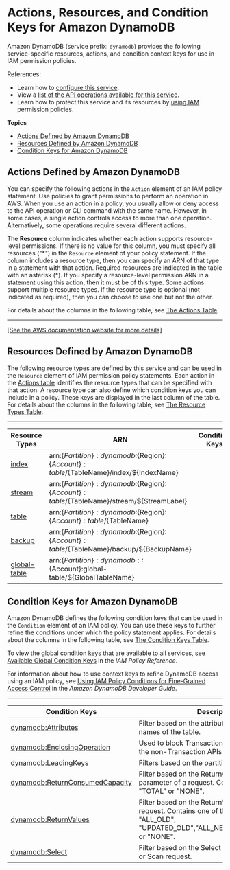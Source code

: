 # Actions, Resources, and Condition Keys for Amazon DynamoDB<a name="list_amazondynamodb"></a>

Amazon DynamoDB \(service prefix: `dynamodb`\) provides the following service\-specific resources, actions, and condition context keys for use in IAM permission policies\.

References:
+ Learn how to [configure this service](https://docs.aws.amazon.com/amazondynamodb/latest/developerguide/)\.
+ View a [list of the API operations available for this service](https://docs.aws.amazon.com/amazondynamodb/latest/APIReference/)\.
+ Learn how to protect this service and its resources by [using IAM](https://docs.aws.amazon.com/amazondynamodb/latest/developerguide/authentication-and-access-control.html) permission policies\.

**Topics**
+ [Actions Defined by Amazon DynamoDB](#amazondynamodb-actions-as-permissions)
+ [Resources Defined by Amazon DynamoDB](#amazondynamodb-resources-for-iam-policies)
+ [Condition Keys for Amazon DynamoDB](#amazondynamodb-policy-keys)

## Actions Defined by Amazon DynamoDB<a name="amazondynamodb-actions-as-permissions"></a>

You can specify the following actions in the `Action` element of an IAM policy statement\. Use policies to grant permissions to perform an operation in AWS\. When you use an action in a policy, you usually allow or deny access to the API operation or CLI command with the same name\. However, in some cases, a single action controls access to more than one operation\. Alternatively, some operations require several different actions\.

The **Resource** column indicates whether each action supports resource\-level permissions\. If there is no value for this column, you must specify all resources \("\*"\) in the `Resource` element of your policy statement\. If the column includes a resource type, then you can specify an ARN of that type in a statement with that action\. Required resources are indicated in the table with an asterisk \(\*\)\. If you specify a resource\-level permission ARN in a statement using this action, then it must be of this type\. Some actions support multiple resource types\. If the resource type is optional \(not indicated as required\), then you can choose to use one but not the other\.

For details about the columns in the following table, see [The Actions Table](reference_policies_actions-resources-contextkeys.md#actions_table)\.


****  
[\[See the AWS documentation website for more details\]](http://docs.aws.amazon.com/IAM/latest/UserGuide/list_amazondynamodb.html)

## Resources Defined by Amazon DynamoDB<a name="amazondynamodb-resources-for-iam-policies"></a>

The following resource types are defined by this service and can be used in the `Resource` element of IAM permission policy statements\. Each action in the [Actions table](#amazondynamodb-actions-as-permissions) identifies the resource types that can be specified with that action\. A resource type can also define which condition keys you can include in a policy\. These keys are displayed in the last column of the table\. For details about the columns in the following table, see [The Resource Types Table](reference_policies_actions-resources-contextkeys.md#resources_table)\.


****  

| Resource Types | ARN | Condition Keys | 
| --- | --- | --- | 
|   [ index ](https://docs.aws.amazon.com/amazondynamodb/latest/developerguide/HowItWorks.CoreComponents.htmlHowItWorks.CoreComponents.html#HowItWorks.CoreComponents.PrimaryKey)  |  arn:$\{Partition\}:dynamodb:$\{Region\}:$\{Account\}:table/$\{TableName\}/index/$\{IndexName\}  |  | 
|   [ stream ](https://docs.aws.amazon.com/amazondynamodb/latest/developerguide/HowItWorks.CoreComponents.htmlHowItWorks.CoreComponents.html#HowItWorks.CoreComponents.Streams)  |  arn:$\{Partition\}:dynamodb:$\{Region\}:$\{Account\}:table/$\{TableName\}/stream/$\{StreamLabel\}  |  | 
|   [ table ](https://docs.aws.amazon.com/amazondynamodb/latest/developerguide/HowItWorks.CoreComponents.htmlHowItWorks.CoreComponents.html#HowItWorks.CoreComponents.TablesItemsAttributes)  |  arn:$\{Partition\}:dynamodb:$\{Region\}:$\{Account\}:table/$\{TableName\}  |  | 
|   [ backup ](http://docs.aws.amazon.com/amazondynamodb/latest/developerguide/backuprestore_HowItWorks.html)  |  arn:$\{Partition\}:dynamodb:$\{Region\}:$\{Account\}:table/$\{TableName\}/backup/$\{BackupName\}  |  | 
|   [ global\-table ](https://docs.aws.amazon.com/amazondynamodb/latest/developerguide/globaltables_HowItWorks.html)  |  arn:$\{Partition\}:dynamodb::$\{Account\}:global\-table/$\{GlobalTableName\}  |  | 

## Condition Keys for Amazon DynamoDB<a name="amazondynamodb-policy-keys"></a>

Amazon DynamoDB defines the following condition keys that can be used in the `Condition` element of an IAM policy\. You can use these keys to further refine the conditions under which the policy statement applies\. For details about the columns in the following table, see [The Condition Keys Table](reference_policies_actions-resources-contextkeys.md#context_keys_table)\.

To view the global condition keys that are available to all services, see [Available Global Condition Keys](reference_policies_condition-keys.html#AvailableKeys) in the *IAM Policy Reference*\.

For information about how to use context keys to refine DynamoDB access using an IAM policy, see [Using IAM Policy Conditions for Fine\-Grained Access Control](https://docs.aws.amazon.com/amazondynamodb/latest/developerguide/specifying-conditions.html) in the *Amazon DynamoDB Developer Guide*\.


****  

| Condition Keys | Description | Type | 
| --- | --- | --- | 
|   [ dynamodb:Attributes ](https://docs.aws.amazon.com/amazondynamodb/latest/developerguide/specifying-conditions.html#FGAC_DDB.ConditionKeys)  | Filter based on the attribute \(field or column\) names of the table\. | String | 
|   [ dynamodb:EnclosingOperation ](https://docs.aws.amazon.com/amazondynamodb/latest/developerguide/specifying-conditions.html#FGAC_DDB.ConditionKeys)  | Used to block Transactions APIs calls and allow the non\-Transaction APIs calls and vice\-versa\. | String | 
|   [ dynamodb:LeadingKeys ](https://docs.aws.amazon.com/amazondynamodb/latest/developerguide/specifying-conditions.html#FGAC_DDB.ConditionKeys)  | Filters based on the partition key of the table\. | String | 
|   [ dynamodb:ReturnConsumedCapacity ](https://docs.aws.amazon.com/amazondynamodb/latest/developerguide/specifying-conditions.html#FGAC_DDB.ConditionKeys)  | Filter based on the ReturnConsumedCapacity parameter of a request\. Contains either "TOTAL" or "NONE"\. | String | 
|   [ dynamodb:ReturnValues ](https://docs.aws.amazon.com/amazondynamodb/latest/developerguide/specifying-conditions.html#FGAC_DDB.ConditionKeys)  | Filter based on the ReturnValues parameter of request\. Contains one of the following: "ALL\_OLD", "UPDATED\_OLD","ALL\_NEW","UPDATED\_NEW", or "NONE"\. | String | 
|   [ dynamodb:Select ](https://docs.aws.amazon.com/amazondynamodb/latest/developerguide/specifying-conditions.html#FGAC_DDB.ConditionKeys)  | Filter based on the Select parameter of a Query or Scan request\. | String | 